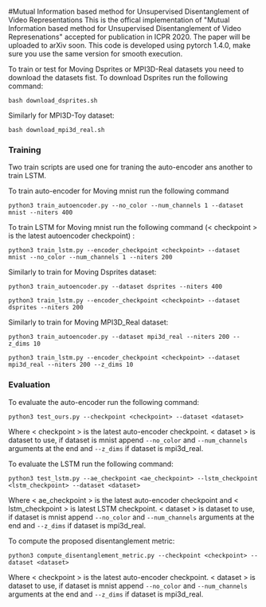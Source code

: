 #Mutual Information based method for Unsupervised Disentanglement of Video Representations
This is the offical implementation of "Mutual Information based method for Unsupervised Disentanglement of Video Represenations" accepted for publication in ICPR 2020. The paper will be uploaded to arXiv soon.
This code is developed using pytorch 1.4.0, make sure you use the same version for smooth execution. 

To train or test for Moving Dsprites or MPI3D-Real datasets you need to download the datasets fist. To download Dsprites run the following command:

`bash download_dsprites.sh`

Similarly for MPI3D-Toy dataset:

`bash download_mpi3d_real.sh`

### Training

Two train scripts are used one for traning the auto-encoder ans another to train LSTM. 

To train auto-encoder for Moving mnist run the following command

`python3 train_autoencoder.py --no_color --num_channels 1 --dataset mnist --niters 400`

To train LSTM for Moving mnist run the following command (< checkpoint > is the latest autoencoder checkpoint) :

`python3 train_lstm.py --encoder_checkpoint <checkpoint> --dataset mnist --no_color --num_channels 1 --niters 200`

Similarly to train for Moving Dsprites dataset:

`python3 train_autoencoder.py --dataset dsprites --niters 400`

`python3 train_lstm.py --encoder_checkpoint <checkpoint> --dataset dsprites --niters 200`

Similarly to train for Moving MPI3D_Real dataset:

`python3 train_autoencoder.py --dataset mpi3d_real --niters 200 --z_dims 10`

`python3 train_lstm.py --encoder_checkpoint <checkpoint> --dataset mpi3d_real --niters 200 --z_dims 10`

### Evaluation

To evaluate the auto-encoder run the following command:

`python3 test_ours.py --checkpoint <checkpoint> --dataset <dataset>`

Where < checkpoint > is the latest auto-encoder checkpoint. < dataset > is dataset to use, if dataset is mnist append `--no_color` and `--num_channels` arguments at the end and `--z_dims` if dataset is mpi3d_real.

To evaluate the LSTM run the following command:

`python3 test_lstm.py --ae_checkpoint <ae_checkpoint> --lstm_checkpoint <lstm_checkpoint> --dataset <dataset>`

Where < ae_checkpoint > is the latest auto-encoder checkpoint and < lstm_checkpoint > is latest LSTM checkpoint. < dataset > is dataset to use, if dataset is mnist append `--no_color` and `--num_channels` arguments at the end and `--z_dims` if dataset is mpi3d_real.

To compute the proposed disentanglement metric:

`python3 compute_disentanglement_metric.py --checkpoint <checkpoint> --dataset <dataset>`

Where < checkpoint > is the latest auto-encoder checkpoint. < dataset > is dataset to use, if dataset is mnist append `--no_color` and `--num_channels` arguments at the end and `--z_dims` if dataset is mpi3d_real.

